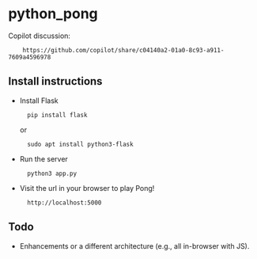 # python_pong

Copilot discussion: 

		https://github.com/copilot/share/c04140a2-01a0-8c93-a911-7609a4596978


## Install instructions
* Install Flask

        pip install flask
        
    or
        
        sudo apt install python3-flask
        
* Run the server


        python3 app.py

* Visit the url in your browser to play Pong!

        http://localhost:5000 

## Todo
* Enhancements or a different architecture (e.g., all in-browser with JS).
